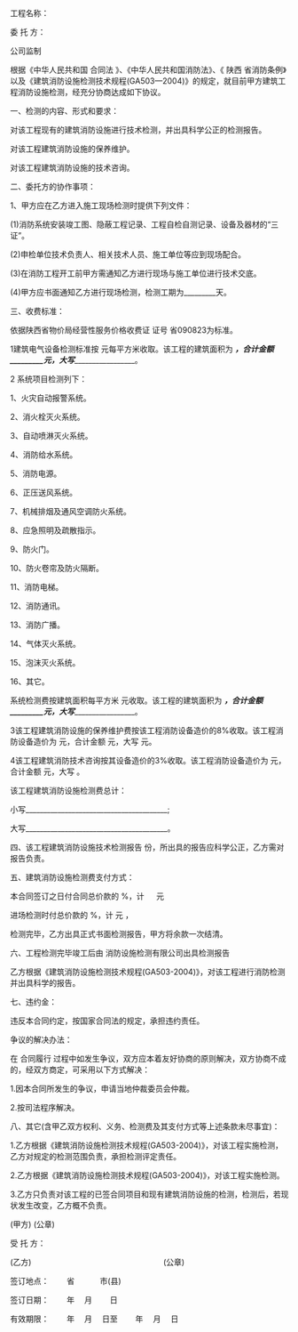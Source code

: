 
 


工程名称：


委 托 方：


公司监制


根据《中华人民共和国
合同法
》、《中华人民共和国消防法》、《
陕西
省消防条例》以及《建筑消防设施检测技术规程(GA503—2004)》的规定，就目前甲方建筑工程消防设施检测，经充分协商达成如下协议。


一、检测的内容、形式和要求：


对该工程现有的建筑消防设施进行技术检测，并出具科学公正的检测报告。


对该工程建筑消防设施的保养维护。


对该工程建筑消防设施的技术咨询。


二、委托方的协作事项：


1、甲方应在乙方进入施工现场检测时提供下列文件：


(1)消防系统安装竣工图、隐蔽工程记录、工程自检自测记录、设备及器材的“三证”。


(2)申检单位技术负责人、相关技术人员、施工单位等应到现场配合。


(3)在消防工程开工前甲方需通知乙方进行现场与施工单位进行技术交底。


(4)甲方应书面通知乙方进行现场检测，检测工期为_________天。


三、收费标准：


依据陕西省物价局经营性服务价格收费证 证号 省090823为标准。


1建筑电气设备检测标准按 元每平方米收取。该工程的建筑面积为 _________，合计金额_________元，大写__________________________。


2 系统项目检测列下：


1、火灾自动报警系统。


2、消火栓灭火系统。


3、自动喷淋灭火系统。


4、消防给水系统。


5、消防电源。


6、正压送风系统。


7、机械排烟及通风空调防火系统。


8、应急照明及疏散指示。


9、防火门。


10、防火卷帘及防火隔断。


11、消防电梯。


12、消防通讯。


13、消防广播。


14、气体灭火系统。


15、泡沫灭火系统。


16、其它。


系统检测费按建筑面积每平方米 元收取。该工程的建筑面积为 _________，合计金额_________元，大写__________________________。


3该工程建筑消防设施的保养维护费按该工程消防设备造价的8%收取。该工程消防设备造价为 元，合计金额 元，大写 元。


4该工程建筑消防技术咨询按其设备造价的3%收取。该工程消防设备造价为 元，合计金额 元，大写 。


该工程建筑消防设施检测费总计：


小写________________________________________;


大写________________________________________。


四、该工程建筑消防设施技术检测报告 份，所出具的报告应科学公正，乙方需对报告负责。


五、建筑消防设施检测费支付方式：


本合同签订之日付合同总价款的 %，计 　 元


进场检测时付总价款的 %，计 元 ，


检测完毕，乙方出具正式书面检测报告，甲方将余款一次结清。


六、工程检测完毕竣工后由 消防设施检测有限公司出具检测报告


乙方根据《建筑消防设施检测技术规程(GA503-2004)》，对该工程进行消防检测并出具科学的报告。


七、违约金：


违反本合同约定，按国家合同法的规定，承担违约责任。


争议的解决办法：


在
合同履行
过程中如发生争议，双方应本着友好协商的原则解决，双方协商不成的，经双方商定，可采用以下方式解决：


1.因本合同所发生的争议，申请当地仲裁委员会仲裁。


2.按司法程序解决。


八、其它(含甲乙双方权利、义务、检测费及其支付方式等上述条款未尽事宜)：


1.乙方根据《建筑消防设施检测技术规程(GA503-2004)》，对该工程实施检测，乙方对规定的检测范围负责，承担检测评定责任。


2.乙方根据《建筑消防设施检测技术规程(GA503-2004)》，对该工程实施检测。


3.乙方只负责对该工程的已签合同项目和现有建筑消防设施的检测，检测后，若现状发生改变，乙方概不负责。


(甲方) (公章)


受 托 方：


(乙方)　　　　　　　　　　　　　　　　　(公章)


签订地点：　　 省　　 　市(县)


签订日期：　　 年　 月　 　日


有效期限：　　 年　 月 　日至　 　年　 月 　日




 


 

 
 
 
 
 
  


  
 

  


  


  
 
 
 
 

